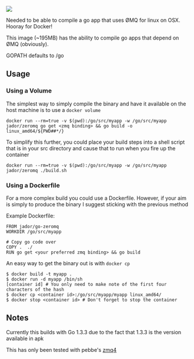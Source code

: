[![](https://badge.imagelayers.io/jador/go-zeromq:latest.svg)](https://imagelayers.io/?images=jador/go-zeromq:latest 'Get your own badge on imagelayers.io')

Needed to be able to compile a go app that uses ØMQ for linux on OSX.
Hooray for Docker!

This image (~195MB) has the ability to compile go apps that depend on ØMQ (obviously).

GOPATH defaults to /go

## Usage

### Using a Volume

The simplest way to simply compile the binary and have it available on the host machine
is to use a `docker volume`

`docker run --rm=true -v $(pwd):/go/src/myapp -w /go/src/myapp jador/zeromq go get <zmq binding> && go build -o linux_amd64/${PWD##*/}`

To simplify this further, you could place your build steps into a shell script that is in your src directory
and cause that to run when you fire up the container

`docker run --rm=true -v $(pwd):/go/src/myapp -w /go/src/myapp jador/zeromq ./build.sh` 

### Using a Dockerfile

For a more complex build you could use a Dockerfile. However, if your aim is simply to produce the binary I suggest sticking with the
previous method

Example Dockerfile:
    
    FROM jador/go-zeromq
    WORKDIR /go/src/myapp
    
    # Copy go code over
    COPY .  ./
    RUN go get <your preferred zmq binding> && go build

An easy way to get the binary out is with `docker cp`

    $ docker build -t myapp .
    $ docker run -d myapp /bin/sh
    [container id] # You only need to make note of the first four characters of the hash
    $ docker cp <container id>:/go/src/myapp/myapp linux_amd64/
    $ docker stop <container id> # Don't forget to stop the container

## Notes
Currently this builds with Go 1.3.3 due to the fact that 1.3.3 is the version available in apk

This has only been tested with pebbe's [zmq4](https://github.com/pebbe/zmq4/)
